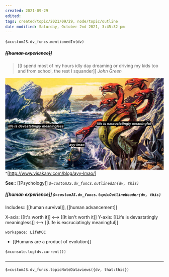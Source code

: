 ```yaml
---
created: 2021-09-29
edited: 
tags: created/topic/2021/09/29, node/topic/outline
date modified: Saturday, October 2nd 2021, 3:45:32 pm
---
```

`$=customJS.dv_funcs.mentionedIn(dv)`

##### <s class="topic-title">[[human experience]]</s>

> [[I spend most of my hours idly day dreaming or driving my kids too and from school, the rest I squander]]
> <cite> John Green </cite>


![](00_Meta/Attachments/ayy-lmao-odysseus-scylla-charybdis-1024x590.jpg)
^[<http://www.visakanv.com/blog/ayy-lmao/>]


**See**:: [[Psychology]]
*`$=customJS.dv_funcs.outlinedIn(dv, this)`*

##### [[human experience]] `$=customJS.dv_funcs.topicOutlineHeader(dv, this)`

Includes:: [[human survival]], [[human advancement]]

X-axis: [[It's worth it]] <--> [[It isn't worth it]]
Y-axis: [[Life is devastatingly meaningless]] <--> [[Life is excruciatingly meaningful]]
```juggl
workspace: LifeMOC
```
- [[Humans are a product of evolution]]

`$=console.log(dv.current())`
### <hr class="dataviews"/>

`$=customJS.dv_funcs.topicNoteDataviews({dv, that:this})`

